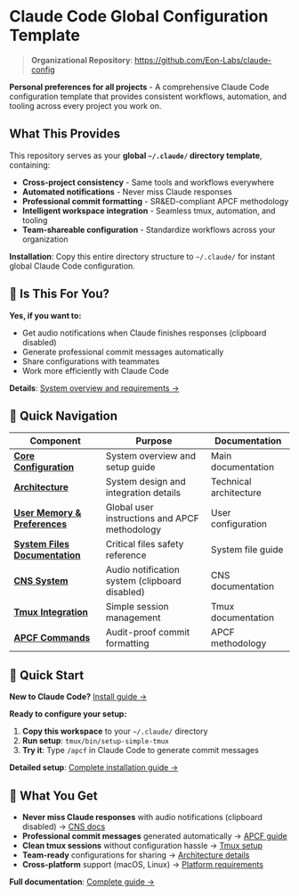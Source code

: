 # Claude Code Global Configuration Template

> **Organizational Repository**: https://github.com/Eon-Labs/claude-config

**Personal preferences for all projects** - A comprehensive Claude Code configuration template that provides consistent workflows, automation, and tooling across every project you work on.

## What This Provides

This repository serves as your **global `~/.claude/` directory template**, containing:
- **Cross-project consistency** - Same tools and workflows everywhere
- **Automated notifications** - Never miss Claude responses  
- **Professional commit formatting** - SR&ED-compliant APCF methodology
- **Intelligent workspace integration** - Seamless tmux, automation, and tooling
- **Team-shareable configuration** - Standardize workflows across your organization

**Installation**: Copy this entire directory structure to `~/.claude/` for instant global Claude Code configuration.

## 🤔 Is This For You?

**Yes, if you want to:**
- Get audio notifications when Claude finishes responses (clipboard disabled)
- Generate professional commit messages automatically  
- Share configurations with teammates
- Work more efficiently with Claude Code

**Details**: [System overview and requirements →](docs/README.md)

## 📁 Quick Navigation

| Component | Purpose | Documentation |
|-----------|---------|---------------|
| **[Core Configuration](docs/README.md)** | System overview and setup guide | Main documentation |
| **[Architecture](docs/ARCHITECTURE.md)** | System design and integration details | Technical architecture |
| **[User Memory & Preferences](CLAUDE.md)** | Global user instructions and APCF methodology | User configuration |
| **[System Files Documentation](CLAUDE_CODE_OFFICIAL_FILES.md)** | Critical files safety reference | System file guide |
| **[CNS System](automation/cns/README.md)** | Audio notification system (clipboard disabled) | CNS documentation |
| **[Tmux Integration](tmux/README.md)** | Simple session management | Tmux documentation |
| **[APCF Commands](commands/apcf.md)** | Audit-proof commit formatting | APCF methodology |

## 🚀 Quick Start

**New to Claude Code?** [Install guide →](https://docs.anthropic.com/claude/docs/claude-code)

**Ready to configure your setup:**
1. **Copy this workspace** to your `~/.claude/` directory
2. **Run setup**: `tmux/bin/setup-simple-tmux` 
3. **Try it**: Type `/apcf` in Claude Code to generate commit messages

**Detailed setup**: [Complete installation guide →](docs/README.md)

## 🎯 What You Get

- **Never miss Claude responses** with audio notifications (clipboard disabled) → [CNS docs](automation/cns/README.md)
- **Professional commit messages** generated automatically → [APCF guide](commands/apcf.md)  
- **Clean tmux sessions** without configuration hassle → [Tmux setup](tmux/README.md)
- **Team-ready** configurations for sharing → [Architecture details](docs/ARCHITECTURE.md)
- **Cross-platform** support (macOS, Linux) → [Platform requirements](docs/README.md#system-requirements)

**Full documentation**: [Complete guide →](docs/README.md)